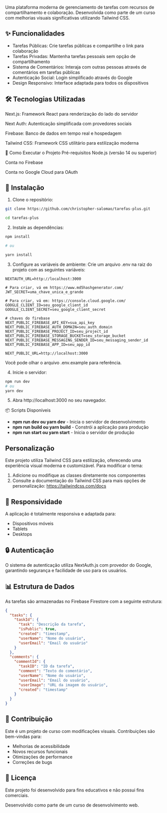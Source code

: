 Uma plataforma moderna de gerenciamento de tarefas com recursos de compartilhamento e colaboração. Desenvolvida como parte de um curso com melhorias visuais significativas utilizando Tailwind CSS.

## ✨ Funcionalidades
* Tarefas Públicas: Crie tarefas públicas e compartilhe o link para colaboração
* Tarefas Privadas: Mantenha tarefas pessoais sem opção de compartilhamento
* Sistema de Comentários: Interaja com outras pessoas através de comentários em tarefas públicas
* Autenticação Social: Login simplificado através do Google
* Design Responsivo: Interface adaptada para todos os dispositivos

## 🛠️ Tecnologias Utilizadas
Next.js: Framework React para renderização do lado do servidor

Next Auth: Autenticação simplificada com provedores sociais

Firebase: Banco de dados em tempo real e hospedagem

Tailwind CSS: Framework CSS utilitário para estilização moderna

🚀 Como Executar o Projeto
Pré-requisitos
Node.js (versão 14 ou superior)

Conta no Firebase

Conta no Google Cloud para OAuth

## 🚀 **Instalação**

1. Clone o repositório:

```bash
git clone https://github.com/christopher-salomao/tarefas-plus.git

cd tarefas-plus
```

2. Instale as dependências:

```bash
npm install

# ou

yarn install
```

3. Configure as variáveis de ambiente:
Crie um arquivo .env na raiz do projeto com as seguintes variáveis:

```env
NEXTAUTH_URL=http://localhost:3000

# Para criar, vá em https://www.md5hashgenerator.com/
JWT_SECRET=uma_chave_unica_e_grande

# Para criar, vá em: https://console.cloud.google.com/
GOOGLE_CLIENT_ID=seu_google_client_id
GOOGLE_CLIENT_SECRET=seu_google_client_secret

# chaves do firebase
NEXT_PUBLIC_FIREBASE_API_KEY=sua_api_key
NEXT_PUBLIC_FIREBASE_AUTH_DOMAIN=seu_auth_domain
NEXT_PUBLIC_FIREBASE_PROJECT_ID=seu_project_id
NEXT_PUBLIC_FIREBASE_STORAGE_BUCKET=seu_storage_bucket
NEXT_PUBLIC_FIREBASE_MESSAGING_SENDER_ID=seu_messaging_sender_id
NEXT_PUBLIC_FIREBASE_APP_ID=seu_app_id

NEXT_PUBLIC_URL=http://localhost:3000
```

Você pode olhar o arquivo .env.example para referência.

4. Inicie o servidor:

```bash
npm run dev
# ou
yarn dev
```

5. Abra http://localhost:3000 no seu navegador.

📦 Scripts Disponíveis
* **npm run dev ou yarn dev**     - Inicia o servidor de desenvolvimento
* **npm run build ou yarn build** - Constrói a aplicação para produção
* **npm run start ou yarn start** - Inicia o servidor de produção

##  **Personalização**
Este projeto utiliza Tailwind CSS para estilização, oferecendo uma experiência visual moderna e customizável. Para modificar o tema:

1. Adicione ou modifique as classes diretamente nos componentes
2. Consulte a documentação do Tailwind CSS para mais opções de personalização: https://tailwindcss.com/docs

## 📱 **Responsividade**
A aplicação é totalmente responsiva e adaptada para:

* Dispositivos móveis
* Tablets
* Desktops

## 🔒 **Autenticação**
O sistema de autenticação utiliza NextAuth.js com provedor do Google, garantindo segurança e facilidade de uso para os usuários.

## 📊 **Estrutura de Dados**
As tarefas são armazenadas no Firebase Firestore com a seguinte estrutura:

```json
{
  "tasks": {
    "taskId": {
      "task": "Descrição da tarefa",
      "isPublic": true,
      "created": "timestamp",
      "userName": "Nome do usuário",
      "userEmail": "Email do usuário"
    }
  },
  "comments": {
    "commentId": {
      "taskID": "ID da tarefa",
      "comment": "Texto do comentário",
      "userName": "Nome do usuário",
      "userEmail": "Email do usuário",
      "userImage": "URL da imagem do usuário",
      "created": "timestamp"
    }
  }
}
```
## 🤝 **Contribuição**

Este é um projeto de curso com modificações visuais. Contribuições são bem-vindas para:

* Melhorias de acessibilidade
* Novos recursos funcionais
* Otimizações de performance
* Correções de bugs

## 📄 **Licença**
Este projeto foi desenvolvido para fins educativos e não possui fins comerciais.

Desenvolvido como parte de um curso de desenvolvimento web.

